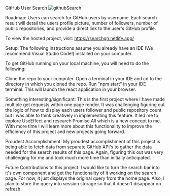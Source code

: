 GitHub User Search
![githubSearch](https://user-images.githubusercontent.com/94746691/188697336-60cbb9e0-8e00-43f4-8682-713bfc96c71c.png)

Roadmap:
 Users can search for GitHub users by username.
 Each search result will detail the users profile picture, number of followers, number of public repositories, and provide a direct link to the user's GitHub profile.


To view the hosted project, visit: https://searchgh.netlify.app/


Setup:
The following instructions assume you already have an IDE (We recommend Visual Studio Code!) installed on your computer.

To get GitHub running on your local machine, you will need to do the following:

Clone the repo to your computer.
Open a terminal in your IDE and cd to the directory in which you cloned the repo.
Run "npm start" in your IDE terminal. This will launch the react application in your browser.



Something interesting/significant:
This is the first project where I have made multiple get requests within one page render. It was challenging figuring out the logic of how to display each users follower and public repository count but I was able to think creatively in implementing this feature. It led me to explore UseEffect and research Promise.All which is a new concept to me. With more time I will learn more about this functionality to improve the efficiency of this project and new projects going forward.

Proudest Accomplishment:
My proudest accomplishment of this project is being able to fetch data from separate GitHub API's to gather the data needed for the search results of this page. Again, figuring this out was very challenging for me and took much more time than initially anticipated.

Future Contributions to this project:
I would like to turn the search bar into it's own component and get the functionality of it working on the search page. For now, it just displays the original query from the home page. Also, I plan to store the query into session storage so that it doesn't disappear on refresh.



